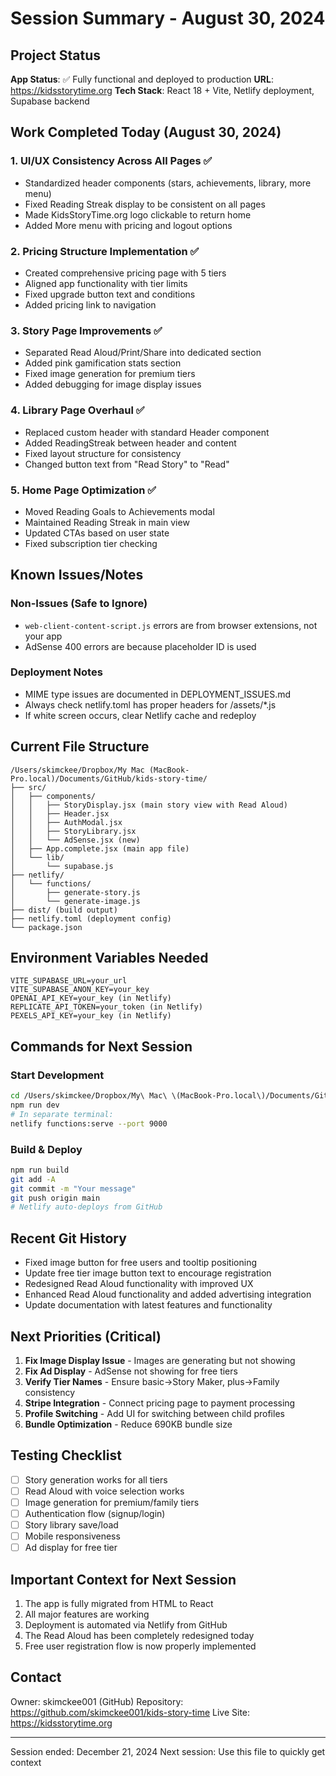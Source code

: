 # Session Summary - August 30, 2024

## Project Status
**App Status**: ✅ Fully functional and deployed to production
**URL**: https://kidsstorytime.org
**Tech Stack**: React 18 + Vite, Netlify deployment, Supabase backend

## Work Completed Today (August 30, 2024)

### 1. UI/UX Consistency Across All Pages ✅
- Standardized header components (stars, achievements, library, more menu)
- Fixed Reading Streak display to be consistent on all pages
- Made KidsStoryTime.org logo clickable to return home
- Added More menu with pricing and logout options

### 2. Pricing Structure Implementation ✅
- Created comprehensive pricing page with 5 tiers
- Aligned app functionality with tier limits
- Fixed upgrade button text and conditions
- Added pricing link to navigation

### 3. Story Page Improvements ✅
- Separated Read Aloud/Print/Share into dedicated section
- Added pink gamification stats section
- Fixed image generation for premium tiers
- Added debugging for image display issues

### 4. Library Page Overhaul ✅
- Replaced custom header with standard Header component
- Added ReadingStreak between header and content
- Fixed layout structure for consistency
- Changed button text from "Read Story" to "Read"

### 5. Home Page Optimization ✅
- Moved Reading Goals to Achievements modal
- Maintained Reading Streak in main view
- Updated CTAs based on user state
- Fixed subscription tier checking

## Known Issues/Notes

### Non-Issues (Safe to Ignore)
- `web-client-content-script.js` errors are from browser extensions, not your app
- AdSense 400 errors are because placeholder ID is used

### Deployment Notes
- MIME type issues are documented in DEPLOYMENT_ISSUES.md
- Always check netlify.toml has proper headers for /assets/*.js
- If white screen occurs, clear Netlify cache and redeploy

## Current File Structure
```
/Users/skimckee/Dropbox/My Mac (MacBook-Pro.local)/Documents/GitHub/kids-story-time/
├── src/
│   ├── components/
│   │   ├── StoryDisplay.jsx (main story view with Read Aloud)
│   │   ├── Header.jsx
│   │   ├── AuthModal.jsx
│   │   ├── StoryLibrary.jsx
│   │   └── AdSense.jsx (new)
│   ├── App.complete.jsx (main app file)
│   └── lib/
│       └── supabase.js
├── netlify/
│   └── functions/
│       ├── generate-story.js
│       └── generate-image.js
├── dist/ (build output)
├── netlify.toml (deployment config)
└── package.json
```

## Environment Variables Needed
```
VITE_SUPABASE_URL=your_url
VITE_SUPABASE_ANON_KEY=your_key
OPENAI_API_KEY=your_key (in Netlify)
REPLICATE_API_TOKEN=your_token (in Netlify)
PEXELS_API_KEY=your_key (in Netlify)
```

## Commands for Next Session

### Start Development
```bash
cd /Users/skimckee/Dropbox/My\ Mac\ \(MacBook-Pro.local\)/Documents/GitHub/kids-story-time
npm run dev
# In separate terminal:
netlify functions:serve --port 9000
```

### Build & Deploy
```bash
npm run build
git add -A
git commit -m "Your message"
git push origin main
# Netlify auto-deploys from GitHub
```

## Recent Git History
- Fixed image button for free users and tooltip positioning
- Update free tier image button text to encourage registration  
- Redesigned Read Aloud functionality with improved UX
- Enhanced Read Aloud functionality and added advertising integration
- Update documentation with latest features and functionality

## Next Priorities (Critical)
1. **Fix Image Display Issue** - Images are generating but not showing
2. **Fix Ad Display** - AdSense not showing for free tiers
3. **Verify Tier Names** - Ensure basic→Story Maker, plus→Family consistency
4. **Stripe Integration** - Connect pricing page to payment processing
5. **Profile Switching** - Add UI for switching between child profiles
6. **Bundle Optimization** - Reduce 690KB bundle size

## Testing Checklist
- [ ] Story generation works for all tiers
- [ ] Read Aloud with voice selection works
- [ ] Image generation for premium/family tiers
- [ ] Authentication flow (signup/login)
- [ ] Story library save/load
- [ ] Mobile responsiveness
- [ ] Ad display for free tier

## Important Context for Next Session
1. The app is fully migrated from HTML to React
2. All major features are working
3. Deployment is automated via Netlify from GitHub
4. The Read Aloud has been completely redesigned today
5. Free user registration flow is now properly implemented

## Contact
Owner: skimckee001 (GitHub)
Repository: https://github.com/skimckee001/kids-story-time
Live Site: https://kidsstorytime.org

---
Session ended: December 21, 2024
Next session: Use this file to quickly get context